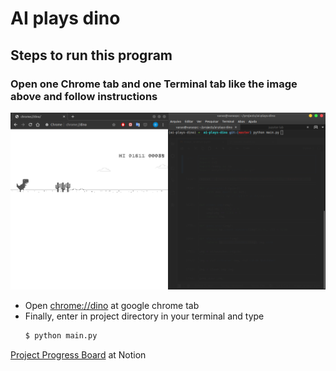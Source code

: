 # AI plays dino

## Steps to run this program

### Open one Chrome tab and one Terminal tab like the image above and follow instructions

![Enviroment to run the program](./assets/ai-plays-dino.png)

- Open [chrome://dino](chrome://dino/) at google chrome tab
- Finally, enter in project directory in your terminal and type
  ```bash
  $ python main.py
  ```

[Project Progress Board](https://www.notion.so/AI-plays-Dino-10f56af8621b487db572b00c4a5172a1) at Notion
